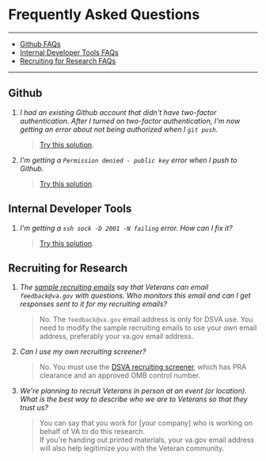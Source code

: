 # Frequently Asked Questions

<hr>

* [Github FAQs](#github)
* [Internal Developer Tools FAQs](#internal-developer-tools)
* [Recruiting for Research FAQs](#recruiting-for-research)

<hr>

## Github

1. *I had an existing Github account that didn't have two-factor authentication. After I turned on two-factor authentication, I'm now getting an error about not being authorized when I ```git push```.*
    > [Try this solution](https://mycyberuniverse.com/web/how-fix-fatal-authentication-failed-for-https-github-com.html).

1. *I'm getting a ```Permission denied - public key``` error when I push to Github.*
    > [Try this solution](https://github.com/department-of-veterans-affairs/vets.gov-team/blob/master/Work%20Practices/Engineering/Internal%20Tools.md#permission-denied---public-key-error-when-pushing-to-github).   


## Internal Developer Tools

1. *I'm getting a ```ssh sock -D 2001 -N failing``` error. How can I fix it?*
    > [Try this solution](https://github.com/department-of-veterans-affairs/vets.gov-team/blob/master/Work%20Practices/Engineering/Internal%20Tools.md#ssh-sock--d-2001--n-failing).



## Recruiting for Research

1. *The [sample recruiting emails](https://github.com/department-of-veterans-affairs/vets.gov-team/blob/master/Work%20Practices/Research/Request%20or%20Do%20Research/PRA%20and%20Recruiting/Outreachrecruiting-language-proposed.md) say that Veterans can email ```feedback@va.gov``` with questions. Who monitors this email and can I get responses sent to it for my recruiting emails?*
    > No. The ```feedback@va.gov``` email address is only for DSVA use. You need to modify the sample recruiting emails to use your own email address, preferably your va.gov email address.

1. *Can I use my own recruiting screener?*
    > No. You must use the [DSVA recruiting screener](https://github.com/department-of-veterans-affairs/vets-external-teams/blob/master/Request-Reviews/request-recruiting-screener.md#how-to-screen-participants), which has PRA clearance and an approved OMB control number.
    
1. *We're planning to recruit Veterans in person at an event (or location). What is the best way to describe who we are to Veterans so that they trust us?*
    > You can say that you work for [your company] who is working on behalf of VA to do this research.<br/> 
    If you're handing out printed materials, your va.gov email address will also help legitimize you with the Veteran community.
    
    
